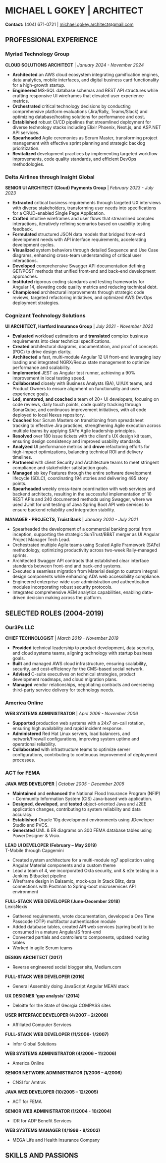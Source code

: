 
# MICHAEL L GOKEY | ARCHITECT

**Contact:** (404) 671-0721 | michael.gokey.architect@gmail.com

## PROFESSIONAL EXPERIENCE

### Myriad Technology Group
**CLOUD SOLUTIONS ARCHITECT** | *January 2024 - November 2024*

- **Architected** an AWS cloud ecosystem integrating gamification engines, data analytics, mobile interfaces, and digital business card functionality for a high-growth startup.
- **Engineered** MS-SQL database schemas and REST API structures while crafting responsive UI wireframes that elevated user experience metrics.
- **Orchestrated** critical technology decisions by conducting comprehensive platform evaluations (Jira/Rally, Teams/Slack) and optimizing database/hosting solutions for performance and cost.
- **Established** robust CI/CD pipelines that streamlined deployment for diverse technology stacks including Elixir Phoenix, Next.js, and ASP.NET API services.
- **Spearheaded** Agile ceremonies as Scrum Master, transforming project management with effective sprint planning and strategic backlog prioritization.
- **Revitalized** development practices by implementing targeted workflow improvements, code quality standards, and efficient DevOps methodologies.

### Delta Airlines through Insight Global
**SENIOR UI ARCHITECT (Cloud) Payments Group** | *February 2023 - July 2023*

- **Extracted** critical business requirements through targeted UX interviews with diverse stakeholders, transforming user needs into specifications for a CRUD-enabled Single Page Application.
- **Crafted** intuitive wireframes and user flows that streamlined complex interactions, iteratively refining scenarios based on usability testing feedback.
- **Formulated** structured JSON data models that bridged front-end development needs with API interface requirements, accelerating development cycles.
- **Visualized** system behaviors through detailed Sequence and Use Case diagrams, enhancing cross-team understanding of critical user interactions.
- **Developed** comprehensive Swagger API documentation defining GET/POST methods that unified front-end and back-end development approaches.
- **Instituted** rigorous coding standards and testing frameworks for Angular 14, elevating code quality metrics and reducing technical debt.
- **Championed** architectural improvements through strategic code reviews, targeted refactoring initiatives, and optimized AWS DevOps deployment strategies.

### Cognizant Technology Solutions
**UI ARCHITECT, Hartford Insurance Group** | *July 2021 - November 2022*

- **Evaluated** workload estimations and **translated** complex business requirements into clear technical specifications.
- **Created** architectural diagrams, documentation, and proof of concepts (POC) to drive design clarity.
- **Architected** a fast, multi-module Angular 12 UI front-end leveraging lazy loading and integrated NGRX/Redux state management to optimize performance and scalability.
- **Implemented** JEST as Angular test runner, achieving a 90% improvement in local testing speed.
- **Collaborated** closely with Business Analysts (BA), UI/UX teams, and Product Owners to ensure alignment on functionality and user experience goals.
- **Led, mentored, and coached** a team of 20+ UI developers, focusing on code reviews, daily touch points, code quality tracking through SonarQube, and continuous improvement initiatives, with all code deployed to local Nexus repository.
- **Coached** four Scrum Masters on transitioning from spreadsheet tracking to effective Jira practices, strengthening Agile execution across multiple teams by applying SAFe Agile leadership principles.
- **Resolved** over 180 issue tickets with the client's UX design kit team, ensuring design consistency and improved usability standards.
- **Analyzed** UI performance metrics and **drove** refactoring efforts for high-impact optimizations, balancing technical ROI and delivery timelines.
- **Partnered** with client Security and Architecture teams to meet stringent compliance and stakeholder satisfaction goals.
- **Managed** six key Features through the entire software development lifecycle (SDLC), coordinating 194 stories and delivering 485 story points.
- **Spearheaded** weekly cross-team coordination with web services and backend architects, resulting in the successful implementation of 10 REST APIs and 240 documented methods using Swagger, where we used JUnit for unit testing of Java Spring Boot API web services to ensure backend reliability and integration stability.

**MANAGER - PROJECTS, Truist Bank** | *January 2020 - July 2021*

- Spearheaded the development of a commercial banking portal from inception, supporting the strategic SunTrust/BB&T merger as UI Angular Project Manager Tech Lead.
- Orchestrated multiple Agile teams using Scaled Agile Framework (SAFe) methodology, optimizing productivity across two-week Rally-managed sprints.
- Architected Swagger API contracts that established clear interface standards between front-end and back-end systems.
- Executed a seamless migration from Material design to custom integral design components while enhancing ADA web accessibility compliance.
- Engineered enterprise-wide user administration and authentication modules incorporating robust security protocols.
- Integrated comprehensive AEM analytics capabilities, enabling data-driven decision making across the platform.

## SELECTED ROLES (2004-2019)

### Our3Ps LLC
**CHIEF TECHNOLOGIST** | *March 2019 - November 2019*

- **Provided** technical leadership to product development, data security, and cloud systems teams, aligning technology with startup business goals.
- **Built** and managed AWS cloud infrastructure, ensuring scalability, security, and cost-efficiency for the CMS-based social network.
- **Advised** C-suite executives on technical strategies, product development roadmaps, and cloud migration plans.
- **Managed** vendor relationships, negotiating contracts and overseeing third-party service delivery for technology needs.

### America Online
**WEB SYSTEMS ADMINISTRATOR** | *April 2006 - November 2006*

- **Supported** production web systems with a 24x7 on-call rotation, ensuring high availability and rapid incident response.
- **Administered** Red Hat Linux servers, load balancers, and network/firewall configurations, improving system uptime and operational reliability.
- **Collaborated** with infrastructure teams to optimize server configurations, contributing to continuous improvement of deployment processes.

### ACT for FEMA
**JAVA WEB DEVELOPER** | *October 2005 - December 2005*

- **Maintained** and **enhanced** the National Flood Insurance Program (NFIP) - Community Information System (CIS) Java-based web application.
- **Designed**, **developed**, and **tested** object-oriented Java and J2EE application changes, contributing to system reliability and data accuracy.
- **Established** Oracle 10g development environments using JDeveloper Studio and PVCS.
- **Generated** UML & ER diagrams on 300 FEMA database tables using PowerDesigner & Visio.


**LEAD UI DEVELOPER (February – May 2019)**  
T-Mobile through Capgemini
- Created system architecture for a multi-module ng7 application using Angular Material components and a custom theme
- Lead a team of 4, we incorporated Okta security, unit & e2e testing in a Jenkins Bitbucket pipeline
- Wireframe design in Balsamic, mock-ups in Stack Blitz, data connections with Postman to Spring-boot microservices API environment

**FULL-STACK WEB DEVELOPER (June-December 2018)**  
LexisNexis
- Gathered requirements, wrote documentation, developed a One Time Passcode (OTP) multifactor authentication module
- Added database tables, created API web services (spring boot) to be consumed in a mature AngularJS front-end
- Converted partials and controllers to components, updated routing tables
- Worked in agile Scrum teams

**DESIGN ARCHITECT (2017)** 
- Reverse engineered social blogger site, Medium.com

**FULL-STACK WEB DEVELOPER (2016)** 
- General Assembly doing JavaScript Angular MEAN stack

**UX DESIGNER 'gap analysis' (2014)**
- Deloitte for the State of Georgia COMPASS sites

**USER INTERFACE DEVELOPER (4/2007 – 2/2008)**
- Affiliated Computer Services

**FULL-STACK WEB DEVELOPER (11/2006- 1/2007)**
- Infor Global Solutions

**WEB SYSTEMS ADMINISTRATOR (4/2006 – 11/2006)**
- America Online

**SENIOR NETWORK ADMINISTRATOR (1/2006 – 4/2006)**
- CNSI for Amtrak

**JAVA WEB DEVELOPER (10/2005 – 12/2005)**
- ACT for FEMA

**SENIOR WEB ADMINISTRATOR (1/2004 - 10/2004)**
- IDR for ADP Benefit Services

**WEB SYSTEMS MANAGER (4/1999 - 8/2003)**
- MEGA Life and Health Insurance Company



## SKILLS AND PASSIONS

